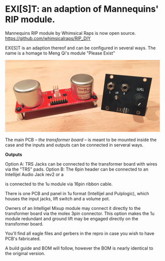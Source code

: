 # EXI[S]T: an adaption of Mannequins' RIP module.

Mannequins RIP module by Whimsical Raps is now open source.
https://github.com/whimsicalraps/RIP_DIY

EXI[S]T is an adaption thereof and can be configured in several ways. The name is a homage to Meng Qi's module "Please Exist"

![PCB](https://github.com/sonoCircuits/EXIST-RIP/blob/master/EXIST%20Images/IMG_2368.jpg)

The main PCB – *the transformer board* – is meant to be mounted inside the case and the inputs and outputs can be connected in serveral ways.

**Outputs**

Option A: TRS Jacks can be connected to the transformer board with wires via the "TRS" pads.
Option B: The 6pin header can be connected to an Intellijel Audio Jack rev2 or a 


is connected to the 1u module via 16pin ribbon cable.

There is one PCB and panel in 1u format (Intellijel and Pulplogic), which houses the input jacks, lift switch and a volume pot.



Owners of an Intelligel Mixup module may connect it directly to the transformer board via the molex 3pin connector. This option makes the 1u module redundant and ground lift may be engaged directly on the transformer board.

You'll find all eagle files and gerbers in the repro in case you wish to have PCB's fabricated.

A build guide and BOM will follow, however the BOM is nearly identical to the original version.
